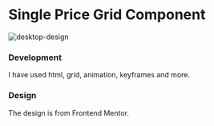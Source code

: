 # Single Price Grid Component


![desktop-design](https://user-images.githubusercontent.com/89962400/150533774-e6357657-0699-4f92-87a8-cacaad7fe3a2.jpg)


### Development
I have used html, grid, animation, keyframes and more.

### Design
The design is from Frontend Mentor.
